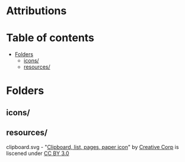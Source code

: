 # Attributions

Table of contents
=================

<!--ts-->
  * [Folders](#folders)
    * [icons/](##icons/)
    * [resources/](##resources)
<!--te-->
# Folders

## icons/

## resources/
clipboard.svg - "[Clipboard, list, pages, paper icon](https://www.iconfinder.com/icons/2529948/clipboard_list_pages_paper_icon_icon)" by [Creative Corp](https://www.iconfinder.com/CreativeCorp) is liscened under [CC BY 3.0](http://creativecommons.org/licenses/by/3.0/)
